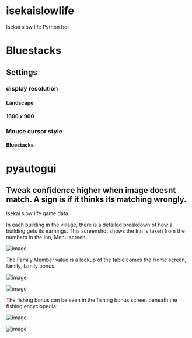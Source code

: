 # isekaislowlife
Isekai slow life Python bot

# Bluestacks
## Settings 
### display resolution
#### Landscape
#### 1600 x 900
### Mouse cursor style
#### Bluestacks

# pyautogui
## Tweak confidence higher when image doesnt match. A sign is if it thinks its matching wrongly.

Isekai slow life game data.

In each building in the village, there is a detailed breakdown of how a building gets its earnings. This screenshot shows the Inn is taken from the numbers in the Inn, Menu screen.

![image](https://github.com/pikaia/isekaislowlife/assets/1948869/6643f11f-2fa4-4e72-8e5c-e3cd7f4d830a)

The Family Member value is a lookup of the table comes the Home screen, family, family bonus.

![image](https://github.com/pikaia/isekaislowlife/assets/1948869/c98c2c19-7295-4d50-98ae-5d25d24be170)

![image](https://github.com/pikaia/isekaislowlife/assets/1948869/33f163c7-ac14-4f7e-912d-f703fd5233bc)

The fishing bonus can be seen in the fishing bonus screen beneath the fishing encyclopedia:

![image](https://github.com/pikaia/isekaislowlife/assets/1948869/65423483-e71a-4467-bb3e-00e598b9c60a)

![image](https://github.com/pikaia/isekaislowlife/assets/1948869/da70af7e-32a0-481f-b2fd-b354811a23ce)





